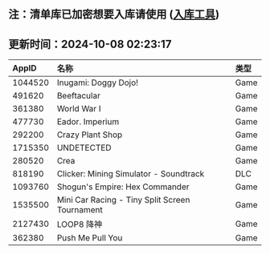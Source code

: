 ## 注：清单库已加密想要入库请使用 ([入库工具](https://github.com/BlankTMing/ManifestAutoUpdate/releases))

## 更新时间：2024-10-08 02:23:17
| AppID | 名称 | 类型  |
| :-------------------- | :----------------------------- | :----------- |
| 1044520 | Inugami: Doggy Dojo!| Game |
| 491620 | Beeftacular| Game |
| 361380 | World War I| Game |
| 477730 | Eador. Imperium| Game |
| 292200 | Crazy Plant Shop| Game |
| 1715350 | UNDETECTED| Game |
| 280520 | Crea| Game |
| 818190 | Clicker: Mining Simulator - Soundtrack| DLC |
| 1093760 | Shogun's Empire: Hex Commander| Game |
| 1535500 | Mini Car Racing - Tiny Split Screen Tournament| Game |
| 2127430 | LOOP8 降神| Game |
| 362380 | Push Me Pull You| Game |
